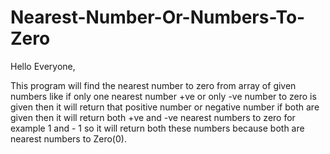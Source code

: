 # Nearest-Number-Or-Numbers-To-Zero

Hello Everyone,

This program will find the nearest number to zero from array of given numbers like if only one nearest number +ve or only -ve  number to zero is given then it will return that positive number or negative number if both are given then it will return both +ve and -ve nearest numbers to zero for example 1 and - 1 so it will return both these numbers because both are nearest numbers to Zero(0).
